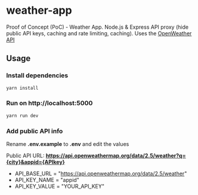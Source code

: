 # weather-app

Proof of Concept (PoC) - Weather App. Node.js &amp; Express API proxy (hide public API keys, caching and rate limiting, caching). Uses the [OpenWeather API](https://openweathermap.org/api)

## Usage

### Install dependencies

```bash
yarn install
```

### Run on http://localhost:5000

```bash
yarn run dev
```

### Add public API info

Rename **.env.example** to **.env** and edit the values

Public API URL: **https://api.openweathermap.org/data/2.5/weather?q={city}&appid={APIkey}**

- API_BASE_URL = "https://api.openweathermap.org/data/2.5/weather"
- API_KEY_NAME = "appid"
- API_KEY_VALUE = "YOUR_API_KEY"
